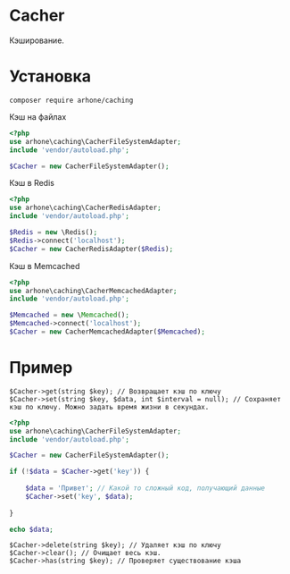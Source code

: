 # Cacher

Кэширование.

# Установка

```composer require arhone/caching```

Кэш на файлах
```php
<?php
use arhone\caching\CacherFileSystemAdapter;
include 'vendor/autoload.php';

$Cacher = new CacherFileSystemAdapter();
```

Кэш в Redis
```php
<?php
use arhone\caching\CacherRedisAdapter;
include 'vendor/autoload.php';

$Redis = new \Redis();
$Redis->connect('localhost');
$Cacher = new CacherRedisAdapter($Redis);
```

Кэш в Memcached
```php
<?php
use arhone\caching\CacherMemcachedAdapter;
include 'vendor/autoload.php';

$Memcached = new \Memcached();
$Memcached->connect('localhost');
$Cacher = new CacherMemcachedAdapter($Memcached);
```

# Пример

```
$Cacher->get(string $key); // Возвращает кэш по ключу
$Cacher->set(string $key, $data, int $interval = null); // Сохраняет кэш по ключу. Можно задать время жизни в секундах.
```

```php
<?php
use arhone\caching\CacherFileSystemAdapter;
include 'vendor/autoload.php';

$Cacher = new CacherFileSystemAdapter();

if (!$data = $Cacher->get('key')) {
    
    $data = 'Привет'; // Какой то сложный код, получающий данные
    $Cacher->set('key', $data);
    
}

echo $data;
```

```
$Cacher->delete(string $key); // Удаляет кэш по ключу
$Cacher->clear(); // Очищает весь кэш.
$Cacher->has(string $key); // Проверяет существование кэша
```
